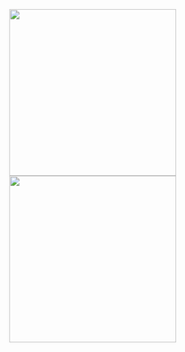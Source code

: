 <img src="https://media.giphy.com/media/MCAV63rqDcnHG/giphy.gif" width="300" height="300" />
<img src="https://user-images.githubusercontent.com/23410589/197375198-0c210450-f300-4885-8f93-8534bf932058.PNG" width="300" height="300" />
